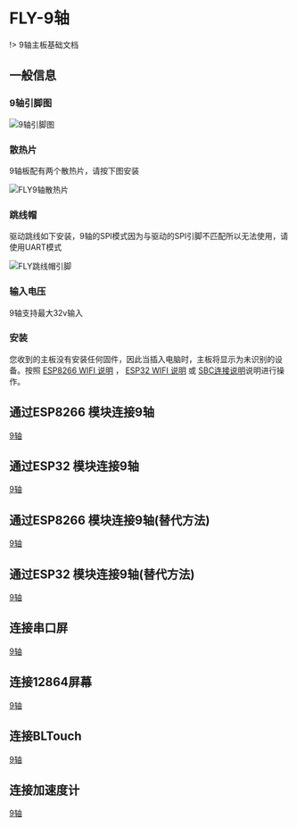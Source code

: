 # FLY-9轴
!> 9轴主板基础文档

## 一般信息

### 9轴引脚图
![9轴引脚图](../../images/fly_407zg_pins.svg)

### 散热片
9轴板配有两个散热片，请按下图安装

![FLY9轴散热片](../../images/fly_407zg_heatsinks.jpg ':size=400')

### 跳线帽
驱动跳线如下安装，9轴的SPI模式因为与驱动的SPI引脚不匹配所以无法使用，请使用UART模式

![FLY跳线帽引脚](../../images/fly_407zg_jumpers.png)

### 输入电压
9轴支持最大32v输入

### 安装
您收到的主板没有安装任何固件，因此当插入电脑时，主板将显示为未识别的设备。按照 [ESP8266 WIFI 说明](#/board/fly_9轴/wifi8266 ':ignore') ， [ESP32 WIFI 说明](#/board/fly_9轴/wifi32 ':ignore') 或 [SBC连接说明](#/board/fly_9轴/sbc ':ignore')说明进行操作。


## 通过ESP8266 模块连接9轴

[9轴](wifi8266.md ':include')

## 通过ESP32 模块连接9轴

[9轴](wifi32.md ':include')

## 通过ESP8266 模块连接9轴(替代方法)

[9轴](wifi8266s.md ':include')

## 通过ESP32 模块连接9轴(替代方法)

[9轴](wifi32s.md ':include')


## 连接串口屏

[9轴](uart_tft.md ':include')

## 连接12864屏幕

[9轴](12864.md ':include')

## 连接BLTouch

[9轴](conn_bltouch.md ':include')

## 连接加速度计

[9轴](accelerometer.md ':include')

